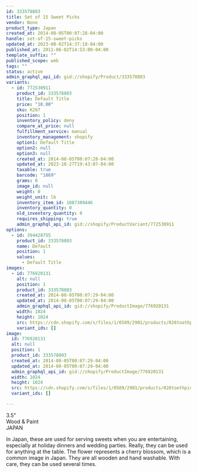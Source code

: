 ```yaml
---
id: 333578803
title: Set of 15 Sweet Picks
vendor: None
product_type: Japan
created_at: 2014-08-05T00:07:28-04:00
handle: set-of-15-sweet-picks
updated_at: 2023-08-02T14:37:18-04:00
published_at: 2011-06-02T14:53:00-04:00
template_suffix: ""
published_scope: web
tags: ""
status: active
admin_graphql_api_id: gid://shopify/Product/333578803
variants:
  - id: 772530911
    product_id: 333578803
    title: Default Title
    price: "18.00"
    sku: K287
    position: 1
    inventory_policy: deny
    compare_at_price: null
    fulfillment_service: manual
    inventory_management: shopify
    option1: Default Title
    option2: null
    option3: null
    created_at: 2014-08-05T00:07:28-04:00
    updated_at: 2023-10-27T19:43:07-04:00
    taxable: true
    barcode: "1869"
    grams: 0
    image_id: null
    weight: 0
    weight_unit: lb
    inventory_item_id: 1887309446
    inventory_quantity: 0
    old_inventory_quantity: 0
    requires_shipping: true
    admin_graphql_api_id: gid://shopify/ProductVariant/772530911
options:
  - id: 394428755
    product_id: 333578803
    name: Default
    position: 1
    values:
      - Default Title
images:
  - id: 776920131
    alt: null
    position: 1
    product_id: 333578803
    created_at: 2014-08-05T00:07:29-04:00
    updated_at: 2014-08-05T00:07:29-04:00
    admin_graphql_api_id: gid://shopify/ProductImage/776920131
    width: 1024
    height: 1024
    src: https://cdn.shopify.com/s/files/1/0589/2901/products/026toothpicks-cropped2.jpeg?v=1407211649
    variant_ids: []
image:
  id: 776920131
  alt: null
  position: 1
  product_id: 333578803
  created_at: 2014-08-05T00:07:29-04:00
  updated_at: 2014-08-05T00:07:29-04:00
  admin_graphql_api_id: gid://shopify/ProductImage/776920131
  width: 1024
  height: 1024
  src: https://cdn.shopify.com/s/files/1/0589/2901/products/026toothpicks-cropped2.jpeg?v=1407211649
  variant_ids: []

---
```


3.5"  
Wood & Paint  
JAPAN

In Japan, these are used for serving sweets when you are entertaining, especially at holiday dinners and wedding parties. Really, they can be used for anything at the table. The flower represents a cherry blossom, which is a common image in Japan. They are all wooden and hand washable. With care, they can be used several times.